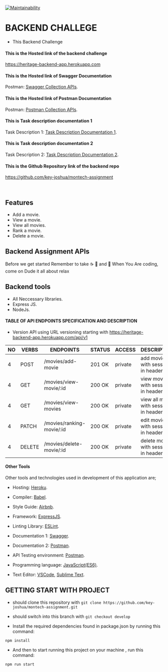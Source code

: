 [![Maintainability](https://api.codeclimate.com/v1/badges/d88ca3c046d2632c3a29/maintainability)](https://codeclimate.com/github/key-joshua/montech-assignment/maintainability)

# BACKEND CHALLEGE
- This Backend Challenge

#### This is the Hosted link of the backend challenge
https://heritage-backend-app.herokuapp.com

#### This is the Hosted link of Swagger Documentation
Postman: [Swagger Collection APIs](https://heritage-backend-app.herokuapp.com/api/v1/documentation).

#### This is the Hosted link of Postman Documentation
Postman: [Postman Collection APIs](https://interstellar-desert-862691.postman.co/workspace/My-Workspace~0028d5b2-458b-4efa-8593-0c34605468d0/collection/23512770-c5b1c659-624d-404b-9f50-8fa96e6605ac?action=share&creator=23512770).

#### This is Task description documentation 1
Task Description 1: [Task Description Documentation 1](https://docs.google.com/document/d/1irDSyhrj_JJ-R_zZ1I6YhlFZfrK6v0uChE7GVJFoeCs/edit?usp=sharing).

#### This is Task description documentation 2
Task Description 2: [Task Description Documentation 2](https://docs.google.com/document/d/1irDSyhrj_JJ-R_zZ1I6YhlFZfrK6v0uChE7GVJFoeCs/edit#:~:text=https%3A//docs.google.com/document/d/e/2PACX%2D1vTt7_AyRMR13_du6T%2D7Wj0liLvP14ZT034fvdpbyyXH4d2oWdKHSe75A0FrPqqzxGcEllZkqsnxMmmN/pub).

#### This is the Github Repository link of the backend repo 
https://github.com/key-joshua/montech-assignment

<br>

## Features

- Add a movie.
- View a movie.
- View all movies.
- Rank a movie.
- Delete a movie.

## Backend Assignment APIs
Before we get started Remember to take  :coffee:   :pizza:  and :dancer:   When You Are coding, come on Dude it all about relax

## Backend tools
 - All Neccessary libraries.
 - Express JS.
 - NodeJs.


#### TABLE OF API ENDPOINTS SPECIFICATION AND DESCRIPTION
- Version API using URL versioning starting with https://heritage-backend-app.herokuapp.com/api/v1  


|NO  | VERBS  |                    ENDPOINTS                           |    STATUS    |   ACCESS |              DESCRIPTION                     |
|----|--------|--------------------------------------------------------|--------------|----------|----------------------------------------------|
| 4  | POST   | /movies/add-movie                                      | 201 OK       | private  | add movie with session in header             |
| 4  | GET    | /movies/view-movie/:id                                 | 200 OK       | private  | view movie with session in header            |
| 4  | GET    | /movies/view-movies                                    | 200 OK       | private  | view all movie with session in header        |
| 4  | PATCH  | /movies/ranking-movie/:id                              | 200 OK       | private  | edit movie with session in header            |
| 4  | DELETE | /movies/delete-movie/:id                               | 200 OK       | private  | delete movie with session in header          |


#### Other Tools
Other tools and technologies used in development of this application are;

- Hosting: [Heroku](https://heroku.com/).
- Compiler: [Babel](https://babeljs.io/).
- Style Guide: [Airbnb](https://airbnb.io/projects/javascript/).

- Framework: [ExpressJS](http://expressjs.com/).
- Linting Library: [ESLint](https://eslint.org/).
- Documentation 1: [Swagger](https://swagger.io/).
- Documentation 2: [Postman](https://www.postman.com/).

- API Testing environment: [Postman](https://www.getpostman.com).
- Programming language: [JavaScript(ES6)](https://developer.mozilla.org/en-US/docs/Web/JavaScript/).
- Text Editor: [VSCode](https://code.visualstudio.com), [Sublime Text](https://www.sublimetext.com/).

## GETTING START WITH PROJECT
- should clone this repository with ```git clone https://github.com/key-joshua/montech-assignment.git```

- should switch into this branch with ```git checkout develop```

- Install the required dependencies found in package.json by running this command:

 ```
npm install
 ```
 
- And then to start running  this project on your machine , run this command:

 ```
npm run start
 ```